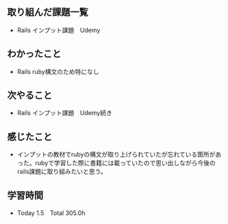 ## 取り組んだ課題一覧  
- Rails インプット課題　Udemy
## わかったこと
- Rails ruby構文のため特になし
## 次やること  
- Rails インプット課題　Udemy続き
## 感じたこと 
- インプットの教材でrubyの構文が取り上げられていたが忘れている箇所があった。rubyで学習した際に書籍には載っていたので思い出しながら今後のrails課題に取り組みたいと思う。
## 学習時間  
- Today 1.5　Total 305.0h
